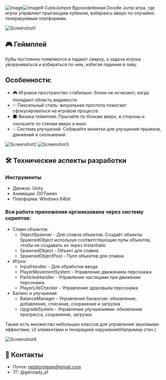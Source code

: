 ![image](https://github.com/user-attachments/assets/7e3ab07c-d449-4da6-a0bf-cdfdbc80b6c3)![image](https://github.com/user-attachments/assets/bbb88a86-03bf-49c1-8ff1-522f2ba289b1)# CubeJumpre
Вдохновлённая Doodle Jump игра, где игрок управляет прыгающим кубиком, взбираясь вверх по случайно генерируемым платформам.

![Screenshot1](https://sun9-80.userapi.com/impg/KjRf8E5-qHWoV_g-xx3sVAMPJXIPPUGyI7c6vQ/-SG4OS1ityQ.jpg?size=1025x575&quality=95&sign=4139dee3d5344ac22683882e32ee6148&type=album)

## 🎮 Геймплей
Кубы постоянно появляются и падают сверху, а задача игрока уворачиваться и взбираться по ним, избегая падения в лаву. 

## Особенности:
- 🎮 Игровое пространство стабильно: блоки не исчезают, когда покидают область видимости
- ✨ Пиксельный стиль: визуальная простота помогает сфокусироваться на игровом процессе.
- ⬛ Физика геймплей: Прыгайте по блокам вверх, в стороны и скользите по стенам вверх и вниз
- 💡 Система улучшений: Собирайте монетки для улучшения прыжков, движений и скольжений.

![Screenshot2](https://sun9-61.userapi.com/impg/0GL9N3aKBrMFHEqbMK2LsoVC00I2NlI7NbMEcQ/cmw8YKs3rKU.jpg?size=1024x573&quality=95&sign=84d13b9882975bec989c5e4d192deb3d&type=album)
![Screenshot3](https://sun9-69.userapi.com/impg/35FTvdbr9Wjk8l4K2QJ_7ao8mbwfZbxXGb75yA/BqnfjWEOeTk.jpg?size=1023x575&quality=95&sign=3dbc3aac54c4e86135a63bc5362c4718&type=album)

## 🛠 Технические аспекты разработки
### Инструменты
- Движок: Unity
- Анимации: DOTween
- Платформа: Windows 64bit

### Вся работа приложения организована через систему скриптов:
- Спавн объектов:
  - ObjectSpawner - Для спавна объектов. Создаёт объекты SpawnedObject используя соответствующие пулы объектов, чтобы не создавать их через Instantiate.
  - SpawnedObject - Объект для спавна
  - SpawnedObjectPool - Пулл объектов для спавна
- Игрок:
  - InputHandler - Для обработки ввода
  - PlayerMovementSystem - Управление движением персонажа
  - ParticlesHandler - Управление частицами при движении персонажа.
  - PlayerLifeChecker - Управление здоровьем персонажа
- Баланс и улучшения:
  - BalanceManager - Управление балансом: обновление, добавление, списание, сохранение и загрузка
  - UpgradeSystem - Управление улучшениями: обновление прогресса, сохранение, загрузка

Также есть множество небольших классов для управления звуковыми эффектами, UI элементами и генерацией окружения(Например стен.)

![Screenshot4](https://sun9-58.userapi.com/impg/T9AUpm2zuELcDyVOuNPd2Q8bS6Pv277bQ5YBUw/M3ZiFg0NEYA.jpg?size=1025x573&quality=95&sign=4d0870402b7460eae1f91c9ba0e4e6c5&type=album)

## 💬 Контакты
- Почта: redatomteam@gmail.com
- ТГ: @gennady_a1
